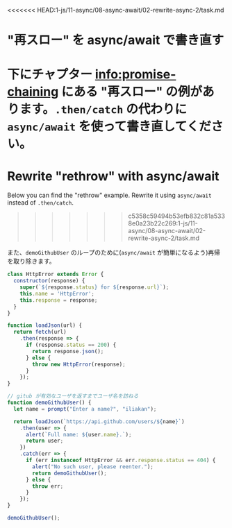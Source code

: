 
<<<<<<< HEAD:1-js/11-async/08-async-await/02-rewrite-async-2/task.md
# "再スロー" を async/await で書き直す

下にチャプター <info:promise-chaining> にある "再スロー" の例があります。`.then/catch` の代わりに `async/await` を使って書き直してください。
=======
# Rewrite "rethrow" with async/await

Below you can find the "rethrow" example. Rewrite it using `async/await` instead of `.then/catch`.
>>>>>>> c5358c59494b53efb832c81a5338e0a23b22c269:1-js/11-async/08-async-await/02-rewrite-async-2/task.md

また、`demoGithubUser` のループのために(`async/await` が簡単になるよう)再帰を取り除きます。

```js run
class HttpError extends Error {
  constructor(response) {
    super(`${response.status} for ${response.url}`);
    this.name = 'HttpError';
    this.response = response;
  }
}

function loadJson(url) {
  return fetch(url)
    .then(response => {
      if (response.status == 200) {
        return response.json();
      } else {
        throw new HttpError(response);
      }
    });
}

// gitub が有効なユーザを返すまでユーザ名を訪ねる
function demoGithubUser() {
  let name = prompt("Enter a name?", "iliakan");

  return loadJson(`https://api.github.com/users/${name}`)
    .then(user => {
      alert(`Full name: ${user.name}.`);
      return user;
    })
    .catch(err => {
      if (err instanceof HttpError && err.response.status == 404) {
        alert("No such user, please reenter.");
        return demoGithubUser();
      } else {
        throw err;
      }
    });
}

demoGithubUser();
```
